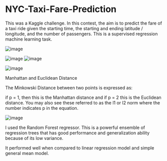 # NYC-Taxi-Fare-Prediction


This was a Kaggle challenge. In this contest, the aim is to predict the fare of a taxi ride given the starting time, the starting and ending latitude / longitude, and the number of passengers. This is a supervised regression machine learning task.

![image](https://user-images.githubusercontent.com/82521644/152027948-a981c46d-e05a-4cbb-b381-c488db6e9c43.png)


![image](https://user-images.githubusercontent.com/82521644/152028644-ab6d231d-293a-44b7-aec4-522af3830286.png)
![image](https://user-images.githubusercontent.com/82521644/152028668-08b0cfdc-0e74-485b-9f62-3257e9b281c5.png)

![image](https://user-images.githubusercontent.com/82521644/152028747-7c3ebca9-d7a7-4cac-ba36-c1ec8e19c52b.png)


Manhattan and Euclidean Distance

The Minkowski Distance between two points is expressed as:

if p = 1, then this is the Manhattan distance and if p = 2 this is the Euclidean distance. You may also see these referred to as the l1 or l2 norm where the number indicates p in the equation.

![image](https://user-images.githubusercontent.com/82521644/152028117-28c25ce7-dfef-4c2a-8f7e-f378d70963fd.png)

I  used the Random Forest regressor. This is a powerful ensemble of regression trees that has good performance and generalization ability because of its low variance.

It performed well when  compared  to linear regression model and simple general mean model.
